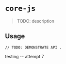 # `core-js`

> TODO: description

## Usage

```
// TODO: DEMONSTRATE API .
```

testing -- attempt 7
